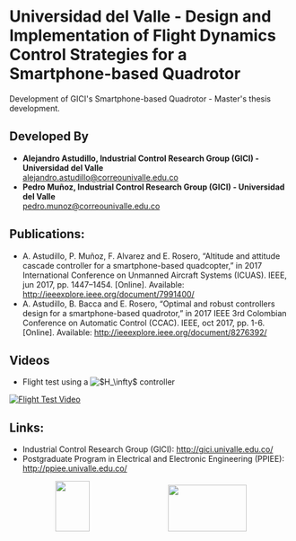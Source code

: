 # Universidad del Valle - Design and Implementation of Flight Dynamics Control Strategies for a Smartphone-based Quadrotor
Development of GICI's Smartphone-based Quadrotor - Master's thesis development.

## Developed By

* __Alejandro Astudillo, Industrial Control Research Group (GICI) - Universidad del Valle__ <br />
<alejandro.astudillo@correounivalle.edu.co>
* __Pedro Muñoz, Industrial Control Research Group (GICI) - Universidad del Valle__ <br />
<pedro.munoz@correounivalle.edu.co>

## Publications: 
- A. Astudillo, P. Muñoz, F. Alvarez and E. Rosero, “Altitude and attitude cascade controller for a smartphone-based quadcopter,” in 2017 International Conference on Unmanned Aircraft Systems (ICUAS). IEEE, jun 2017, pp. 1447–1454. [Online].
Available: http://ieeexplore.ieee.org/document/7991400/
- A. Astudillo, B. Bacca and E. Rosero, “Optimal and robust controllers design for a smartphone-based quadrotor,” in 2017 IEEE 3rd Colombian Conference on Automatic Control (CCAC). IEEE, oct 2017, pp. 1-6. [Online].
Available: http://ieeexplore.ieee.org/document/8276392/

## Videos
* Flight test using a <img src="https://latex.codecogs.com/gif.latex?$H_\infty$" title="$H_\infty$" /></a> controller

[![Flight Test Video](https://img.youtube.com/vi/j2ythmjcvrs/0.jpg)](https://www.youtube.com/watch?v=j2ythmjcvrs "Flight Test Video")

## Links:
* Industrial Control Research Group (GICI): http://gici.univalle.edu.co/
* Postgraduate Program in Electrical and Electronic Engineering (PPIEE): http://ppiee.univalle.edu.co/


<p align="center"><img width="61" height="90" src="http://www.univalle.edu.co/images/Univalle/70_Rojo.jpg"/>&emsp;&emsp;&emsp;&emsp;&emsp;&emsp;&emsp;&emsp;&emsp;&emsp;<img width="140" height="83" src="http://gici.univalle.edu.co/images/logotipogici.jpg"/> </p>
